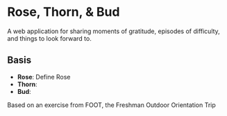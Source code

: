 # Rose, Thorn, & Bud

A web application for sharing moments of gratitude, episodes of difficulty, and things to look forward to.

## Basis

- **Rose**: Define Rose
- **Thorn**:
- **Bud**:

Based on an exercise from FOOT, the Freshman Outdoor Orientation Trip
